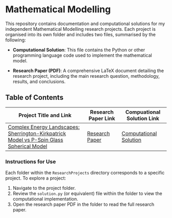 # Mathematical Modelling

This repository contains documentation and computational solutions for my independent Mathematical Modelling research projects. Each project is organised into its own folder and includes two files, summarised by the following:

- **Computational Solution**: This file contains the Python or other programming language code used to implement the mathematical model.

- **Research Paper (PDF)**: A comprehensive LaTeX document detailing the research project, including the main research question, methodology, results, and conclusions.

## Table of Contents

| Project Title and Link  | Research Paper Link | Compuational Solution Link |
|----------------|---------------------|----------------------------------------------------------|
| [Complex Energy Landscapes: Sherrington-Kirkpatrick Model vs P-Spin Glass Spherical Model](https://github.com/sufali10/MathematicalModelling/tree/main/ResearchProjects/ComplexEnergyLandscapes) |  [Research Paper](ProjectEulerSolutions/Problem1.ipynb) | [Computational Solution](ProjectEulerSolutions/Problem1.ipynb)

### Instructions for Use

Each folder within the `ResearchProjects` directory corresponds to a specific project. To explore a project:
1. Navigate to the project folder.
2. Review the `solution.py` (or equivalent) file within the folder to view the computational implementation.
3. Open the research paper PDF in the folder to read the full research paper.
